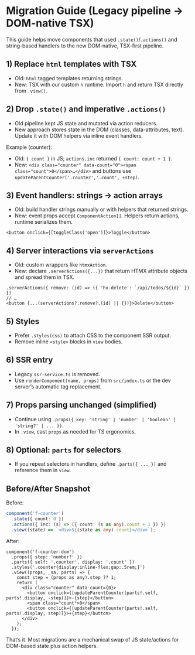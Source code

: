 # Migration Guide (Legacy pipeline → DOM-native TSX)

This guide helps move components that used `.state()`/`.actions()` and string-based handlers to the new DOM-native, TSX-first pipeline.

## 1) Replace `html` templates with TSX
- Old: `html` tagged templates returning strings.
- New: TSX with our custom `h` runtime. Import `h` and return TSX directly from `.view()`.

## 2) Drop `.state()` and imperative `.actions()`
- Old pipeline kept JS state and mutated via action reducers.
- New approach stores state in the DOM (classes, data-attributes, text). Update it with DOM helpers via inline event handlers.

Example (counter):
- Old: `{ count }` in JS; `actions.inc` returned `{ count: count + 1 }`.
- New: `<div class="counter" data-count="0"><span class="count">0</span>…</div>` and buttons use `updateParentCounter('.counter','.count', ±step)`.

## 3) Event handlers: strings → action arrays
- Old: build handler strings manually or with helpers that returned strings.
- New: event props accept `ComponentAction[]`. Helpers return actions, runtime serializes them.

```tsx
<button onclick={[toggleClass('open')]}>Toggle</button>
```

## 4) Server interactions via `serverActions`
- Old: custom wrappers like `htmxAction`.
- New: declare `.serverActions({...})` that return HTMX attribute objects and spread them in TSX.

```tsx
.serverActions({ remove: (id) => ({ 'hx-delete': `/api/todos/${id}` }) })
// …
<button {...(serverActions?.remove?.(id) || {})}>Delete</button>
```

## 5) Styles
- Prefer `.styles(css)` to attach CSS to the component SSR output.
- Remove inline `<style>` blocks in `view` bodies.

## 6) SSR entry
- Legacy `ssr-service.ts` is removed.
- Use `renderComponent(name, props)` from `src/index.ts` or the dev server’s automatic tag replacement.

## 7) Props parsing unchanged (simplified)
- Continue using `.props({ key: 'string' | 'number' | 'boolean' | 'string?' | ... })`.
- In `.view`, cast `props` as needed for TS ergonomics.

## 8) Optional: `parts` for selectors
- If you repeat selectors in handlers, define `.parts({ ... })` and reference them in `view`.

## Before/After Snapshot

Before:
```ts
component('f-counter')
  .state({ count: 0 })
  .actions({ inc: (s) => ({ count: (s as any).count + 1 }) })
  .view((state) => `<div>${(state as any).count}</div>`);
```

After:
```tsx
component('f-counter-dom')
  .props({ step: 'number?' })
  .parts({ self: '.counter', display: '.count' })
  .styles('.counter{display:inline-flex;gap:.5rem;}')
  .view((props, _sa, parts) => {
    const step = (props as any).step ?? 1;
    return (
      <div class="counter" data-count={0}>
        <button onclick={[updateParentCounter(parts!.self, parts!.display, -step)]}>-{step}</button>
        <span class="count">0</span>
        <button onclick={[updateParentCounter(parts!.self, parts!.display, step)]}>+{step}</button>
      </div>
    );
  });
```

That’s it. Most migrations are a mechanical swap of JS state/actions for DOM-based state plus action helpers.

